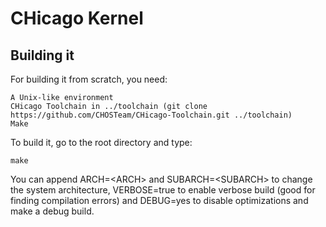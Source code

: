 # CHicago Kernel

## Building it

For building it from scratch, you need:

	A Unix-like environment
	CHicago Toolchain in ../toolchain (git clone https://github.com/CHOSTeam/CHicago-Toolchain.git ../toolchain)
	Make

To build it, go to the root directory and type:

	make

You can append ARCH=\<ARCH\> and SUBARCH=\<SUBARCH\> to change the system architecture, VERBOSE=true to enable verbose build (good for finding compilation errors) and DEBUG=yes to disable optimizations and make a debug build.
